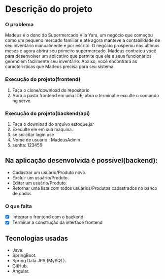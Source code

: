 # Descrição do projeto

### O problema

Madeus é o dono do Supermercado Vila Yara, um negócio que começou como um pequeno mercado familiar e até agora manteve a contabilidade de seu inventário manualmente e por escrito. 
O negócio prosperou nos últimos meses e agora abrirá seu primeiro supermercado.
Madeus contratou você para desenvolver um aplicativo que permite que ele e seus funcionários gerenciem facilmente seu inventário. Abaixo, você encontrará as características 
que Madeus precisa para seu sistema.


### Execução do projeto(frontend)

1. Faça o clone/download do repositorio
2. Abra a pasta frontend em uma IDE, abra o terminal e exculte o comando ng serve.

### Execução do projeto(backend/api)

1. Faça o download do arquivo estoque.jar
2. Execulte ele em sua maquina.
3. se solicitar login use 
4. Nome de usuario : MadeusAdmin
5. senha: 123456

## Na aplicação desenvolvida é possível(backend):

* Cadastrar um usuário/Produto novo.
* Excluir um usuário/Produto.
* Editar um usuário/Produto.
* Retornar uma lista com todos usuários/Produtos 
cadastrados no banco de dados

### O que falta

- [x] Integrar o frontend com o backend
- [x] Terminar a construção da interface frontend

## Tecnologias usadas 

* Java. 
* SpringBoot.
* Spring Data JPA (MySQL). 
* GitHub. 
* Angular.
